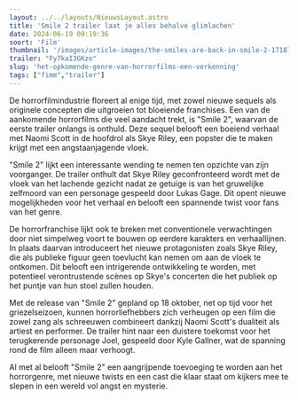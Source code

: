 ```yaml
---
layout: ../../layouts/NieuwsLayout.astro
title: 'Smile 2 trailer laat je alles behalve glimlachen'
date: 2024-06-19 09:19:36
soort: 'Film'
thumbnail: '/images/article-images/the-smiles-are-back-in-smile-2-1718737728.jpg'
trailer: "Fy7kaI3GKzo"
slug: 'het-opkomende-genre-van-horrorfilms-een-verkenning'
tags: ["fimm","trailer"]
---
```


De horrorfilmindustrie floreert al enige tijd, met zowel nieuwe sequels als originele concepten die uitgroeien tot bloeiende franchises. Een van de aankomende horrorfilms die veel aandacht trekt, is "Smile 2", waarvan de eerste trailer onlangs is onthuld. Deze sequel belooft een boeiend verhaal met Naomi Scott in de hoofdrol als Skye Riley, een popster die te maken krijgt met een angstaanjagende vloek.

"Smile 2" lijkt een interessante wending te nemen ten opzichte van zijn voorganger. De trailer onthult dat Skye Riley geconfronteerd wordt met de vloek van het lachende gezicht nadat ze getuige is van het gruwelijke zelfmoord van een personage gespeeld door Lukas Gage. Dit opent nieuwe mogelijkheden voor het verhaal en belooft een spannende twist voor fans van het genre.

De horrorfranchise lijkt ook te breken met conventionele verwachtingen door niet simpelweg voort te bouwen op eerdere karakters en verhaallijnen. In plaats daarvan introduceert het nieuwe protagonisten zoals Skye Riley, die als publieke figuur geen toevlucht kan nemen om aan de vloek te ontkomen. Dit belooft een intrigerende ontwikkeling te worden, met potentieel verontrustende scènes op Skye's concerten die het publiek op het puntje van hun stoel zullen houden.

Met de release van "Smile 2" gepland op 18 oktober, net op tijd voor het griezelseizoen, kunnen horrorliefhebbers zich verheugen op een film die zowel zang als schreeuwen combineert dankzij Naomi Scott's dualiteit als artiest en performer. De trailer hint naar een duistere toekomst voor het terugkerende personage Joel, gespeeld door Kyle Gallner, wat de spanning rond de film alleen maar verhoogt.

Al met al belooft "Smile 2" een aangrijpende toevoeging te worden aan het horrorgenre, met nieuwe twists en een cast die klaar staat om kijkers mee te slepen in een wereld vol angst en mysterie.
